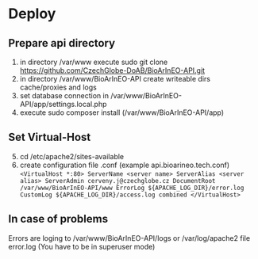 # Deploy
## Prepare api directory
 1) in directory /var/www execute sudo git clone https://github.com/CzechGlobe-DoAB/BioArInEO-API.git
 2) in directory /var/www/BioArInEO-API create writeable dirs cache/proxies and logs
 3) set database connection in /var/www/BioArInEO-API/app/settings.local.php
 4) execute sudo composer install (/var/www/BioArInEO-API/app)
## Set Virtual-Host
 5) cd /etc/apache2/sites-available
 6) create configuration file <api-domain>.conf (example api.bioarineo.tech.conf)
  `<VirtualHost *:80>
        ServerName <server name>
        ServerAlias <server alias>
        ServerAdmin cerveny.j@czechglobe.cz
        DocumentRoot /var/www/BioArInEO-API/www
        ErrorLog ${APACHE_LOG_DIR}/error.log
        CustomLog ${APACHE_LOG_DIR}/access.log combined
  </VirtualHost>`

## In case of problems 
   Errors are loging to /var/www/BioArInEO-API/logs or /var/log/apache2 file error.log (You have to be in superuser mode)

